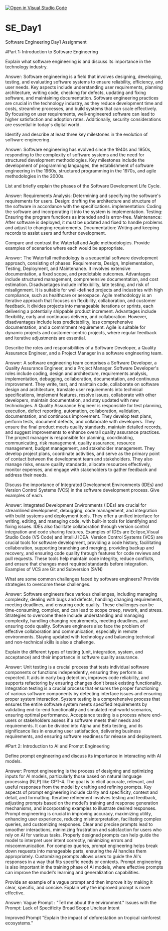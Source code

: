 [![Open in Visual Studio Code](https://classroom.github.com/assets/open-in-vscode-2e0aaae1b6195c2367325f4f02e2d04e9abb55f0b24a779b69b11b9e10269abc.svg)](https://classroom.github.com/online_ide?assignment_repo_id=15534744&assignment_repo_type=AssignmentRepo)
# SE_Day1
Software Engineering Day1 Assignment

#Part 1: Introduction to Software Engineering

Explain what software engineering is and discuss its importance in the technology industry.

Answer:
Software engineering is a field that involves designing, developing, testing, and evaluating software systems to ensure reliability, efficiency, and user needs. Key aspects include understanding user requirements, planning architecture, writing code, checking for defects, updating and fixing software, and maintaining documentation. Software engineering practices are crucial in the technology industry, as they reduce development time and costs, streamline processes, and build systems that can scale effectively. By focusing on user requirements, well-engineered software can lead to higher satisfaction and adoption rates. Additionally, security considerations are essential in today's digital world.


Identify and describe at least three key milestones in the evolution of software engineering.

Answer:
Software engineering has evolved since the 1940s and 1950s, responding to the complexity of software systems and the need for structured development methodologies. Key milestones include the development of programming languages, the establishment of software engineering in the 1960s, structured programming in the 1970s, and agile methodologies in the 2000s.


List and briefly explain the phases of the Software Development Life Cycle.

Answer:
Requirements Analysis: Determining and specifying the software's requirements for users.
Design: drafting the architecture and structure of the software in accordance with the specifications.
implementation: Coding the software and incorporating it into the system is implementation.
Testing: Ensuring the program functions as intended and is error-free.
Maintenance: After software is deployed, it must be updated and fixed to handle problems and adjust to changing requirements.
Documentation: Writing and keeping records to assist users and further development.


Compare and contrast the Waterfall and Agile methodologies. Provide examples of scenarios where each would be appropriate.

Answer:
The Waterfall methodology is a sequential software development approach, consisting of phases: Requirements, Design, Implementation, Testing, Deployment, and Maintenance. It involves extensive documentation, a fixed scope, and predictable outcomes. Advantages include structured management, comprehensive documentation, and cost estimation. Disadvantages include inflexibility, late testing, and risk of misalignment. It is suitable for well-defined projects and industries with high compliance, such as healthcare or aerospace.
Agile methodology is an iterative approach that focuses on flexibility, collaboration, and customer feedback. It divides projects into manageable iterations or sprints, each delivering a potentially shippable product increment. Advantages include flexibility, early and continuous delivery, and collaboration. However, disadvantages include less predictability, less comprehensive documentation, and a commitment requirement. Agile is suitable for dynamic projects and customer-centric projects, where regular feedback and iterative adjustments are essential.


Describe the roles and responsibilities of a Software Developer, a Quality Assurance Engineer, and a Project Manager in a software engineering team.

Answer:
A software engineering team comprises a Software Developer, a Quality Assurance Engineer, and a Project Manager. 
Software Developer's roles include coding, design and architecture, requirements analysis, implementation, debugging, collaboration, documentation, and continuous improvement. They write, test, and maintain code, collaborate on software design and architecture, translate user requirements into technical specifications, implement features, resolve issues, collaborate with other developers, maintain documentation, and stay updated with new technologies.
A Quality Assurance Engineer is responsible for test planning, execution, defect reporting, automation, collaboration, validation, documentation, and continuous improvement. They develop test plans, perform tests, document defects, and collaborate with developers. They ensure the final product meets quality standards, maintain detailed records, and suggest improvements to enhance overall quality assurance practices.
The project manager is responsible for planning, coordinating, communicating, risk management, quality assurance, resource management, budget management, and stakeholder management. They develop project plans, coordinate activities, and serve as the primary point of contact between the development team and stakeholders. They also manage risks, ensure quality standards, allocate resources effectively, monitor expenses, and engage with stakeholders to gather feedback and address their needs.



Discuss the importance of Integrated Development Environments (IDEs) and Version Control Systems (VCS) in the software development process. Give examples of each.

Answer:
Integrated Development Environments (IDEs) are crucial for streamlined development, debugging, code management, and integration with build systems and deployment tools. They offer a unified interface for writing, editing, and managing code, with built-in tools for identifying and fixing issues. IDEs also facilitate collaboration through version control integration and code sharing features.
Examples of IDEs are Eclipse,Visual Studio Code (VS Code) and IntelliJ IDEA.
Version Control Systems (VCS) are crucial tools for software development, providing a code history, facilitating collaboration, supporting branching and merging, providing backup and recovery, and ensuring code quality through features for code reviews and pull requests. These tools help maintain code integrity, reduce conflicts, and ensure that changes meet required standards before integration.
Examples of VCS are Git and Subversion (SVN)


What are some common challenges faced by software engineers? Provide strategies to overcome these challenges.

Answer:
Software engineers face various challenges, including managing complexity, dealing with bugs and defects, handling changing requirements, meeting deadlines, and ensuring code quality. These challenges can be time-consuming, complex, and can lead to scope creep, rework, and stress. Strategies to overcome these include understanding and managing complexity, handling changing requirements, meeting deadlines, and ensuring code quality.
Software engineers also face the problem of effective collaboration and communication, especially in remote environments. Staying updated with technology and balancing technical and non-technical skills is also a challenge.



Explain the different types of testing (unit, integration, system, and acceptance) and their importance in software quality assurance.

Answer:
Unit testing is a crucial process that tests individual software components or functions independently, ensuring they perform as expected. It aids in early bug detection, improves code reliability, and supports refactoring by ensuring changes don't break existing functionality.
Integration testing is a crucial process that ensures the proper functioning of various software components by detecting interface issues and ensuring proper system interaction.
System testing is a comprehensive process that ensures the entire software system meets specified requirements by validating end-to-end functionality and simulated real-world scenarios, ensuring optimal performance.
Acceptance testing is a process where end-users or stakeholders assess if a software meets their needs and requirements. It can be divided into Alpha and Beta testing, and its significance lies in ensuring user satisfaction, delivering business requirements, and ensuring software readiness for release and deployment.


#Part 2: Introduction to AI and Prompt Engineering


Define prompt engineering and discuss its importance in interacting with AI models.

Answer:
Prompt engineering is the process of designing and optimizing inputs for AI models, particularly those based on natural language processing (NLP) like GPT-4. The goal is to elicit accurate, relevant, and useful responses from the model by crafting and refining prompts. Key aspects of prompt engineering include clarity and specificity, context and detail, and formatting. Iterative refinement involves testing and feedback, adjusting prompts based on the model's training and response generation mechanisms, and incorporating examples to illustrate desired responses.
Prompt engineering is crucial in improving accuracy, maximizing utility, enhancing user experience, reducing misinterpretation, facilitating complex queries, and customizing responses. Clear and precise prompts lead to smoother interactions, minimizing frustration and satisfaction for users who rely on AI for various tasks. Properly designed prompts can help guide the model to interpret user intent correctly, minimizing errors and miscommunication.
For complex queries, prompt engineering helps break down requests into manageable parts, ensuring the AI handles them appropriately. Customizing prompts allows users to guide the AI's responses in a way that fits specific needs or contexts.
Prompt engineering is also important in the training phase of AI models, where effective prompts can improve the model's learning and generalization capabilities.


Provide an example of a vague prompt and then improve it by making it clear, specific, and concise. Explain why the improved prompt is more effective.

Answer:
Vague Prompt : "Tell me about the environment."
Issues with the Prompt:
Lack of Specificity
Broad Scope
Unclear Intent

Improved Prompt
"Explain the impact of deforestation on tropical rainforest ecosystems."
